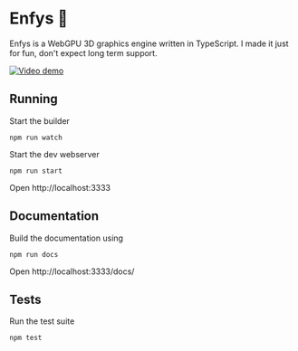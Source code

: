 # Enfys 🌈

Enfys is a WebGPU 3D graphics engine written in TypeScript. I made it just for fun, don't expect long term support.

[![Video demo](https://github.com/user-attachments/assets/3e981487-fc9a-4239-8f0f-eff0c177ca13)](https://youtu.be/gJqmrHGr5HI)


## Running

Start the builder

```
npm run watch
```

Start the dev webserver

```
npm run start
```

Open http://localhost:3333

## Documentation

Build the documentation using

```
npm run docs
```

Open http://localhost:3333/docs/

## Tests

Run the test suite

```
npm test
```
